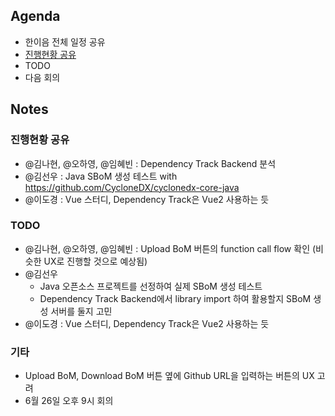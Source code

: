 ## Agenda
- 한이음 전체 일정 공유
- [진행현황 공유](0509.md#notes)
- TODO
- 다음 회의

## Notes
### 진행현황 공유
- @김나현, @오하영, @임혜빈 : Dependency Track Backend 분석
- @김선우 : Java SBoM 생성 테스트 with https://github.com/CycloneDX/cyclonedx-core-java
- @이도경 : Vue 스터디, Dependency Track은 Vue2 사용하는 듯

### TODO
- @김나현, @오하영, @임혜빈 : Upload BoM 버튼의 function call flow 확인 (비슷한 UX로 진행할 것으로 예상됨)
- @김선우
  - Java 오픈소스 프로젝트를 선정하여 실제 SBoM 생성 테스트 
  - Dependency Track Backend에서 library import 하여 활용할지 SBoM 생성 서버를 둘지 고민
- @이도경 : Vue 스터디, Dependency Track은 Vue2 사용하는 듯

### 기타
- Upload BoM, Download BoM 버튼 옆에 Github URL을 입력하는 버튼의 UX 고려
- 6월 26일 오후 9시 회의
